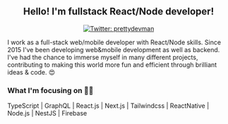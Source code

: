 <h2 align="center">Hello! I'm fullstack React/Node developer!</h2>

<p align="center">
  <a href="https://twitter.com/prettydevman" target="_blank">
    <img alt="Twitter: prettydevman" src="https://img.shields.io/twitter/follow/prettydevman.svg?style=social" />
  </a>
</p>

I work as a full-stack web/mobile developer with React/Node skills.
Since 2015 I've been developing web&mobile development as well as backend. I've had the chance to immerse myself in many different projects, contributing to making this world more fun and efficient through brilliant ideas & code. 😍

### What I'm focusing on 👨‍💻

TypeScript | GraphQL | React.js | Next.js | Tailwindcss | ReactNative | Node.js | NestJS | Firebase

<!-- [![Sponsor Next JS Boilerplate](https://cdn.buymeacoffee.com/buttons/default-red.png)](https://www.buymeacoffee.com/prettydev) -->
